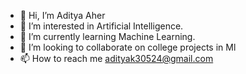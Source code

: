 - 👋 Hi, I’m Aditya Aher
- 👀 I’m interested in Artificial Intelligence.
- 🌱 I’m currently learning Machine Learning.
- 💞️ I’m looking to collaborate on college projects in Ml
- 📫 How to reach me adityak30524@gmail.com

<!---
asaher84/asaher84 is a ✨ special ✨ repository because its `README.md` (this file) appears on your GitHub profile.
You can click the Preview link to take a look at your changes.
--->
